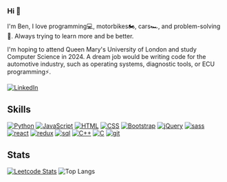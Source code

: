 ### Hi 👋

I'm Ben, I love programming💻, motorbikes🏍, cars🏎, and problem-solving🧠. Always trying to learn more and be better. 

I'm hoping to attend Queen Mary's University of London and study Computer Science in 2024. A dream job would be writing code for the automotive industry, such as operating systems, diagnostic tools, or ECU programming⚡.

[![LinkedIn](https://img.shields.io/badge/linkedin-%230077B5.svg?style=for-the-badge&logo=linkedin&logoColor=white)](https://www.linkedin.com/in/Ben-Maltby/)

## Skills

[![Python](https://img.shields.io/badge/-Python-3572a5?style=for-the-badge&logo=Python&logoColor=white)](https://www.python.org/)
[![JavaScript](https://img.shields.io/badge/-JavaScript-bfaf26?style=for-the-badge&logo=javascript&logoColor=white)](https://www.javascript.com/)
[![HTML](https://img.shields.io/badge/-HTML-E34F26?style=for-the-badge&logo=html5&logoColor=white)](https://en.wikipedia.org/wiki/HTML5)
[![CSS](https://img.shields.io/badge/-CSS-1572B6?style=for-the-badge&logo=css3)](https://en.wikipedia.org/wiki/CSS)
[![Bootstrap](https://img.shields.io/badge/-Bootstrap-7e12f9?style=for-the-badge&logo=Bootstrap&logoColor=white)](https://getbootstrap.com/)
[![jQuery](https://img.shields.io/badge/-jquery-0769ad?style=for-the-badge&logo=jquery&logoColor=white)](https://jquery.com/)
[![sass](https://img.shields.io/badge/-sass-bf4080?style=for-the-badge&logo=sass&logoColor=white)](https://sass-lang.com/)
[![react](https://img.shields.io/badge/-react-087ea4?style=for-the-badge&logo=react&logoColor=white)](https://react.dev/)
[![redux](https://img.shields.io/badge/-redux-764abc?style=for-the-badge&logo=redux&logoColor=white)](https://redux.js.org/)
[![sql](https://img.shields.io/badge/-sql-ededed?style=for-the-badge&logo=sqlite&logoColor=black)](https://en.wikipedia.org/wiki/SQL)
[![C++](https://img.shields.io/badge/-C++-f34b7d?style=for-the-badge&logo=c&logoColor=white)](https://en.wikipedia.org/wiki/C%2B%2B)
[![C](https://img.shields.io/badge/-C-555555?style=for-the-badge&logo=c&logoColor=white)](https://en.wikipedia.org/wiki/C_(programming_language))
[![git](https://img.shields.io/badge/-git-f05032?style=for-the-badge&logo=git&logoColor=white)](https://en.wikipedia.org/wiki/GitHub)

## Stats

[![Leetcode Stats](https://leetcard.jacoblin.cool/Ben_Maltby?theme=dark&font=DM%20Sans)](https://leetcode.com/Ben_Maltby/)
![Top Langs](https://github-readme-stats.vercel.app/api/top-langs/?username=BenMaltby&theme=dark&layout=compact&border_color=404040)
